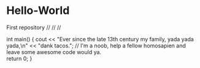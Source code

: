 # Hello-World
First repository
//
//
//

int main()
{
     cout << "Ever since the late 13th century my family, yada yada yada,\n"
          << "dank tacos.";
     // I'm a noob, help a fellow homosapien and leave some awesome code would ya.  
     return 0;
}
